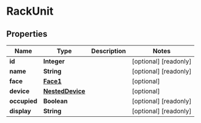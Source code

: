 

# RackUnit


## Properties

| Name | Type | Description | Notes |
|------------ | ------------- | ------------- | -------------|
|**id** | **Integer** |  |  [optional] [readonly] |
|**name** | **String** |  |  [optional] [readonly] |
|**face** | [**Face1**](Face1.md) |  |  [optional] |
|**device** | [**NestedDevice**](NestedDevice.md) |  |  [optional] |
|**occupied** | **Boolean** |  |  [optional] [readonly] |
|**display** | **String** |  |  [optional] [readonly] |



